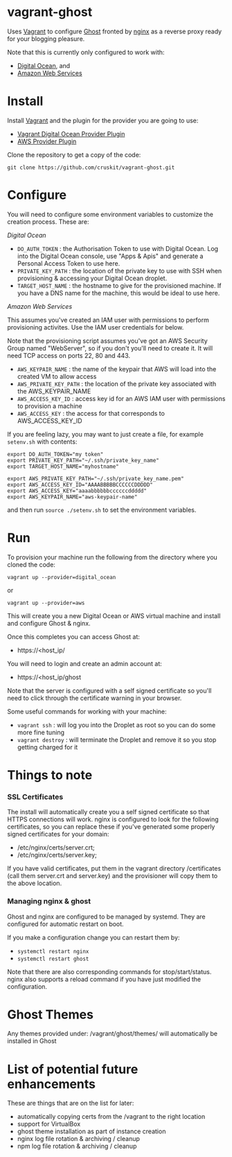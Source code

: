 vagrant-ghost
=============

Uses [Vagrant](http://www.vagrantup.com) to configure [Ghost](https://ghost.org)
fronted by [nginx](http://nginx.org) as a reverse proxy ready for your blogging pleasure.

Note that this is currently only configured to work with:

* [Digital Ocean](https://www.digitalocean.com), and
* [Amazon Web Services](https://aws.amazon.com)

# Install

Install [Vagrant](http://www.vagrantup.com) and the plugin for the provider you are going to use:

* [Vagrant Digital Ocean Provider Plugin](https://github.com/smdahlen/vagrant-digitalocean)
* [AWS Provider Plugin](https://github.com/mitchellh/vagrant-aws)

Clone the repository to get a copy of the code:

```
git clone https://github.com/cruskit/vagrant-ghost.git
```

# Configure

You will need to configure some environment variables to customize the creation process.
These are:

*Digital Ocean*

* `DO_AUTH_TOKEN` : the Authorisation Token to use with Digital Ocean.
Log into the Digital Ocean console, use "Apps & Apis" and generate a Personal Access Token to use here.
* `PRIVATE_KEY_PATH` : the location of the private key to use with SSH when provisioning & accessing your Digital Ocean droplet.
* `TARGET_HOST_NAME` : the hostname to give for the provisioned machine. If you have a DNS name for the machine, this would be ideal to use here.

*Amazon Web Services*

This assumes you've created an IAM user with permissions to perform provisioning activites.
Use the IAM user credentials for below.

Note that the provisioning script assumes you've got an AWS Security Group named "WebServer", so if you
don't you'll need to create it. It will need TCP access on ports 22, 80 and 443.

* `AWS_KEYPAIR_NAME` : the name of the keypair that AWS will load into the created VM to allow access
* `AWS_PRIVATE_KEY_PATH` : the location of the private key associated with the AWS_KEYPAIR_NAME
* `AWS_ACCESS_KEY_ID` : access key id for an AWS IAM user with permissions to provision a machine
* `AWS_ACCESS_KEY` : the access for that corresponds to AWS_ACCESS_KEY_ID

If you are feeling lazy, you may want to just create a file, for example `setenv.sh` with contents:

```
export DO_AUTH_TOKEN="my token"
export PRIVATE_KEY_PATH="~/.ssh/private_key_name"
export TARGET_HOST_NAME="myhostname"

export AWS_PRIVATE_KEY_PATH="~/.ssh/private_key_name.pem"
export AWS_ACCESS_KEY_ID="AAAABBBBBCCCCCCDDDDD"
export AWS_ACCESS_KEY="aaaabbbbbbccccccddddd"
export AWS_KEYPAIR_NAME="aws-keypair-name"

```
and then run `source ./setenv.sh` to set the environment variables.

# Run

To provision your machine run the following from the directory where you cloned the code:

```
vagrant up --provider=digital_ocean
```

or
```
vagrant up --provider=aws
```

This will create you a new Digital Ocean or AWS virtual machine and install and configure Ghost & nginx.

Once this completes you can access Ghost at:

* https://<host_ip/

You will need to login and create an admin account at:

* https://<host_ip/ghost

Note that the server is configured with a self signed certificate so you'll need to click
through the certificate warning in your browser.

Some useful commands for working with your machine:

* `vagrant ssh` : will log you into the Droplet as root so you can do some more fine tuning
* `vagrant destroy` : will terminate the Droplet and remove it so you stop getting charged for it

# Things to note

### SSL Certificates
The install will automatically create you a self signed certificate so that HTTPS connections will work.
nginx is configured to look for the following certificates, so you can replace these if you've generated
some properly signed certificates for your domain:
* /etc/nginx/certs/server.crt;
* /etc/nginx/certs/server.key;

If you have valid certificates, put them in the vagrant directory /certificates (call them
  server.crt and server.key) and the provisioner will copy them to the above location.

### Managing nginx & ghost

Ghost and nginx are configured to be managed by systemd. They are configured for automatic restart on boot.

If you make a configuration change you can restart them by:

* `systemctl restart nginx`
* `systemctl restart ghost`

Note that there are also corresponding commands for stop/start/status. nginx also supports a reload
command if you have just modified the configuration.

# Ghost Themes

Any themes provided under: /vagrant/ghost/themes/ will automatically be installed in Ghost

# List of potential future enhancements

These are things that are on the list for later:
* automatically copying certs from the /vagrant to the right location
* support for VirtualBox
* ghost theme installation as part of instance creation
* nginx log file rotation & archiving / cleanup
* npm log file rotation & archiving / cleanup
